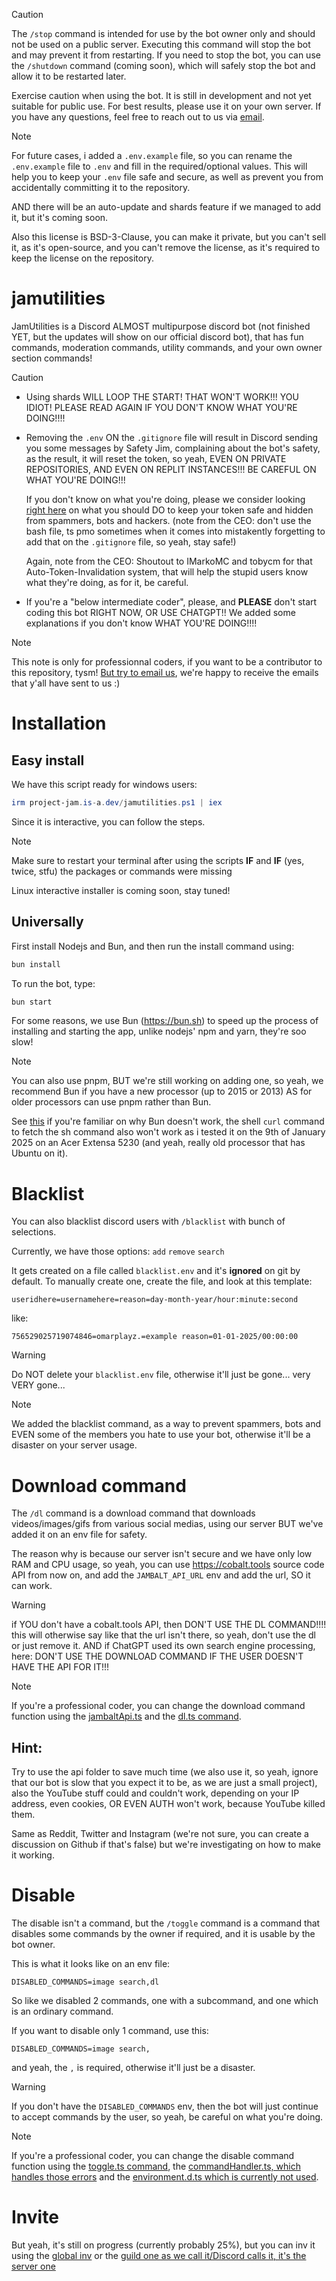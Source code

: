 > [!CAUTION]
> The `/stop` command is intended for use by the bot owner only and should not be used on a public server. Executing this command will stop the bot and may prevent it from restarting. If you need to stop the bot, you can use the `/shutdown` command (coming soon), which will safely stop the bot and allow it to be restarted later.
>
> Exercise caution when using the bot. It is still in development and not yet suitable for public use. For best results, please use it on your own server. If you have any questions, feel free to reach out to us via [email](mailto:contact@project-jam.is-a.dev).

> [!NOTE]
> For future cases, i added a `.env.example` file, so you can rename the `.env.example` file to `.env` and fill in the required/optional values. This will help you to keep your `.env` file safe and secure, as well as prevent you from accidentally committing it to the repository.
>
> AND there will be an auto-update and shards feature if we managed to add it, but it's coming soon.
>
> Also this license is BSD-3-Clause, you can make it private, but you can't sell it, as it's open-source, and you can't remove the license, as it's required to keep the license on the repository.

# jamutilities

JamUtilities is a Discord ALMOST multipurpose discord bot (not finished YET, but the updates will show on our official discord bot), that has fun commands, moderation commands, utility commands, and your own owner section commands!

> [!CAUTION]
> - Using shards WILL LOOP THE START! THAT WON'T WORK!!! YOU IDIOT! PLEASE READ AGAIN IF YOU DON'T KNOW WHAT YOU'RE DOING!!!!
>
> - Removing the `.env` ON the `.gitignore` file will result in Discord sending you some messages by Safety Jim, complaining about the bot's safety, as the result, it will reset the token, so yeah, EVEN ON PRIVATE REPOSITORIES, AND EVEN ON REPLIT INSTANCES!!! BE CAREFUL ON WHAT YOU'RE DOING!!!
>
>   If you don't know on what you're doing, please we consider looking [right here](https://github.com/IMarkoMC/Tokens/) on what you should DO to keep your token safe and hidden from spammers, bots and hackers. (note from the CEO: don't use the bash file, ts pmo sometimes when it comes into mistakently forgetting to add that on the `.gitignore` file, so yeah, stay safe!)
>
>   Again, note from the CEO: Shoutout to IMarkoMC and tobycm for that Auto-Token-Invalidation system, that will help the stupid users know what they're doing, as for it, be careful.
>
> - If you're a "below intermediate coder", please, and **PLEASE** don't start coding this bot RIGHT NOW, OR USE CHATGPT!! We added some explanations if you don't know WHAT YOU'RE DOING!!!!

> [!NOTE]
> This note is only for professionnal coders, if you want to be a contributor to this repository, tysm! [But try to email us](mailto:contact@project-jam.is-a.dev), we're happy to receive the emails that y'all have sent to us :)

# Installation

## Easy install

We have this script ready for windows users:

```powershell
irm project-jam.is-a.dev/jamutilities.ps1 | iex
```

Since it is interactive, you can follow the steps.

> [!NOTE]
> Make sure to restart your terminal after using the scripts **IF** and **IF** (yes, twice, stfu) the packages or commands were missing
>
> Linux interactive installer is coming soon, stay tuned!

## Universally

First install Nodejs and Bun, and then run the install command using:

```bash
bun install
```

To run the bot, type:

```bash
bun start
```

For some reasons, we use Bun (https://bun.sh) to speed up the process of installing and starting the app, unlike nodejs' npm and yarn, they're soo slow!

> [!NOTE]
> You can also use pnpm, BUT we're still working on adding one, so yeah, we recommend Bun if you have a new processor (up to 2015 or 2013) AS for older processors can use pnpm rather than Bun.
>
> See [this](https://github.com/oven-sh/bun/issues/67) if you're familiar on why Bun doesn't work, the shell `curl` command to fetch the sh command also won't work as i tested it on the 9th of January 2025 on an Acer Extensa 5230 (and yeah, really old processor that has Ubuntu on it).

# Blacklist

You can also blacklist discord users with `/blacklist` with bunch of selections.

Currently, we have those options:
`add`
`remove`
`search`

It gets created on a file called `blacklist.env` and it's __**ignored**__ on git by default.
To manually create one, create the file, and look at this template:

`useridhere=usernamehere=reason=day-month-year/hour:minute:second`

like:

`756529025719074846=omarplayz.=example reason=01-01-2025/00:00:00`

> [!WARNING]
> Do NOT delete your `blacklist.env` file, otherwise it'll just be gone... very VERY gone...

> [!NOTE]
> We added the blacklist command, as a way to prevent spammers, bots and EVEN some of the members you hate to use your bot, otherwise it'll be a disaster on your server usage.

# Download command

The `/dl` command is a download command that downloads videos/images/gifs from various social medias, using our server BUT we've added it on an env file for safety.

The reason why is because our server isn't secure and we have only low RAM and CPU usage, so yeah, you can use https://cobalt.tools source code API from now on, and add the `JAMBALT_API_URL` env and add the url, SO it can work.

> [!WARNING]
> if YOU don't have a cobalt.tools API, then DON'T USE THE DL COMMAND!!!! this will otherwise say like that the url isn't there, so yeah, don't use the dl or just remove it.
> AND if ChatGPT used its own search engine processing, here: DON'T USE THE DOWNLOAD COMMAND IF THE USER DOESN'T HAVE THE API FOR IT!!!

> [!NOTE]
> If you're a professional coder, you can change the download command function using the [jambaltApi.ts](https://github.com/project-jam/jamutilities/blob/main/src/utils/jambaltApi.ts) and the [dl.ts command](https://github.com/project-jam/jamutilities/blob/main/src/commands/utils/dl.ts).

## Hint:

Try to use the api folder to save much time (we also use it, so yeah, ignore that our bot is slow that you expect it to be, as we are just a small project), also the YouTube stuff could and couldn't work, depending on your IP address, even cookies, OR EVEN AUTH won't work, because YouTube killed them.

Same as Reddit, Twitter and Instagram (we're not sure, you can create a discussion on Github if that's false) but we're investigating on how to make it working.

# Disable

The disable isn't a command, but the `/toggle` command is a command that disables some commands by the owner if required, and it is usable by the bot owner.

This is what it looks like on an env file:

`DISABLED_COMMANDS=image search,dl`

So like we disabled 2 commands, one with a subcommand, and one which is an ordinary command.

If you want to disable only 1 command, use this:

`DISABLED_COMMANDS=image search,`

and yeah, the `,` is required, otherwise it'll just be a disaster.

> [!WARNING]
> If you don't have the `DISABLED_COMMANDS` env, then the bot will just continue to accept commands by the user, so yeah, be careful on what you're doing.

> [!NOTE]
> If you're a professional coder, you can change the disable command function using the [toggle.ts command](https://github.com/project-jam/jamutilities/blob/main/src/commands/owner/toggle.ts), the [commandHandler.ts, which handles those errors](https://github.com/project-jam/jamutilities/blob/main/src/handlers/commandHandler.ts) and the [environment.d.ts which is currently not used](https://github.com/project-jam/jamutilities/blob/main/src/types/environment.d.ts).

# Invite

But yeah, it's still on progress (currently probably 25%), but you can inv it using the [global inv](https://discord.com/oauth2/authorize?client_id=1299803479308767355) or the [guild one as we call it/Discord calls it, it's the server one](https://discord.com/oauth2/authorize?client_id=1299803479308767355&permissions=8&integration_type=0&scope=bot+applications.commands)
